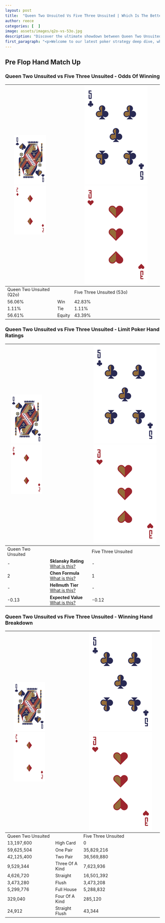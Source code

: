 ```yaml
---
layout: post
title:  "Queen Two Unsuited Vs Five Three Unsuited | Which Is The Better Hand In Poker? A Complete Guide"
author: reece
categories: [  ]
image: assets/images/q2o-vs-53o.jpg
description: "Discover the ultimate showdown between Queen Two Unsuited and Five Three Unsuited in poker! Uncover the odds, strategies, and scenarios where one hand triumphs over the other. Get ready to up your poker game with this thrilling analysis."
first_paragraph: "<p>Welcome to our latest poker strategy deep dive, where we're pitting two distinct hands against each other in a high-stakes showdown: Queen Two Unsuited vs Five Three Unsuited.</p><p>In the dynamic world of poker, every decision counts, and knowing which hand holds the upper hand is key to your success at the table.</p><p>In this article, we'll dissect these two hands, explore the scenarios where one dominates the other, and equip you with the knowledge to make strategic choices that can tip the odds in your favor.</p><p>Get ready to unravel the intriguing dynamics of these poker hands and elevate your game to new heights.</p>"
---
```




[comment]: # (sp0)

## Pre Flop Hand Match Up

<div class="table hand-ratings" markdown="1"> 



### Queen Two Unsuited vs Five Three Unsuited - Odds Of Winning


    
| ![image info](assets/images/hand1/Q.png) ![image info](assets/images/hand1/2o.png) |  | ![image info](assets/images/hand2/5.png) ![image info](assets/images/hand2/3o.png) |
| -------- | -------- | -------- |
| Queen Two Unsuited (Q2o) |  | Five Three Unsuited (53o) |
| 56.06% | Win | 42.83% |
| 1.11% | Tie | 1.11% |
| 56.61% | Equity | 43.39% |




[comment]: # (sp1)



### Queen Two Unsuited vs Five Three Unsuited - Limit Poker Hand Ratings


    
| ![image info](assets/images/hand1/Q.png) ![image info](assets/images/hand1/2o.png) |  | ![image info](assets/images/hand2/5.png) ![image info](assets/images/hand2/3o.png) |
| -------- | -------- | -------- |
| Queen Two Unsuited |  | Five Three Unsuited |
| - | **Sklansky Rating** [What is this?](/sklansky-rating-explained) | - |
| 2 | **Chen Formula** [What is this?](/chen-formula-explained) | 1 |
| - | **Hellmuth Tier** [What is this?](/Hellmuth-tier-explained) | - |
| -0.13 | **Expected Value** [What is this?](/expected-value-explained) | -0.12 |




[comment]: # (sp2)



### Queen Two Unsuited vs Five Three Unsuited - Winning Hand Breakdown


    
| ![image info](assets/images/hand1/Q.png) ![image info](assets/images/hand1/2o.png) |  | ![image info](assets/images/hand2/5.png) ![image info](assets/images/hand2/3o.png) |
| -------- | -------- | -------- |
| Queen Two Unsuited |  | Five Three Unsuited |
| 13,197,600 | High Card | 0 |
| 59,625,504 | One Pair | 35,829,216 |
| 42,125,400 | Two Pair | 36,569,880 |
| 9,529,344 | Three Of A Kind | 7,623,936 |
| 4,626,720 | Straight | 16,501,392 |
| 3,473,280 | Flush | 3,473,208 |
| 5,299,776 | Full House | 5,288,832 |
| 329,040 | Four Of A Kind | 285,120 |
| 24,912 | Straight Flush | 43,344 |




[comment]: # (sp3)



</div>

[comment]: # (sp4)



[comment]: # (sp5)

